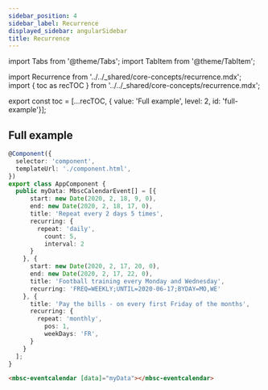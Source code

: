 ```yaml
---
sidebar_position: 4
sidebar_label: Recurrence
displayed_sidebar: angularSidebar
title: Recurrence
---
```


import Tabs from '@theme/Tabs';
import TabItem from '@theme/TabItem';

import Recurrence from '../../_shared/core-concepts/recurrence.mdx';
import { toc as recTOC } from '../../_shared/core-concepts/recurrence.mdx';

export const toc = [...recTOC, { value: 'Full example', level: 2, id: 'full-example'}];

<Recurrence />

<h2 id="full-example">Full example</h2>

<Tabs>
<TabItem value="ts" label="component.ts">

```ts
@Component({
  selector: 'component',
  templateUrl: './component.html',
})
export class AppComponent {
  public myData: MbscCalendarEvent[] = [{
      start: new Date(2020, 2, 18, 9, 0),
      end: new Date(2020, 2, 18, 17, 0),
      title: 'Repeat every 2 days 5 times',
      recurring: {
        repeat: 'daily',
          count: 5,
          interval: 2
      }
    }, {
      start: new Date(2020, 2, 17, 20, 0),
      end: new Date(2020, 2, 17, 22, 0),
      title: 'Football training every Monday and Wednesday',
      recurring: 'FREQ=WEEKLY;UNTIL=2020-06-17;BYDAY=MO,WE'
    }, {
      title: 'Pay the bills - on every first Friday of the months',
      recurring: {
        repeat: 'monthly',
          pos: 1,
          weekDays: 'FR',
      }
    }
  ];
}
```

</TabItem>
<TabItem value="html" label="component.html">

```html
<mbsc-eventcalendar [data]="myData"></mbsc-eventcalendar>
```

</TabItem>
</Tabs>
